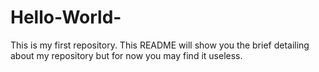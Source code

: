 # Hello-World-
This is my first repository.
This README will show you the brief detailing about my repository but for now you may find it useless.
